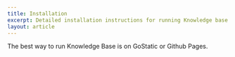 ```yaml
---
title: Installation
excerpt: Detailed installation instructions for running Knowledge base on your own server
layout: article
---
```


The best way to run Knowledge Base is on GoStatic or Github Pages.
